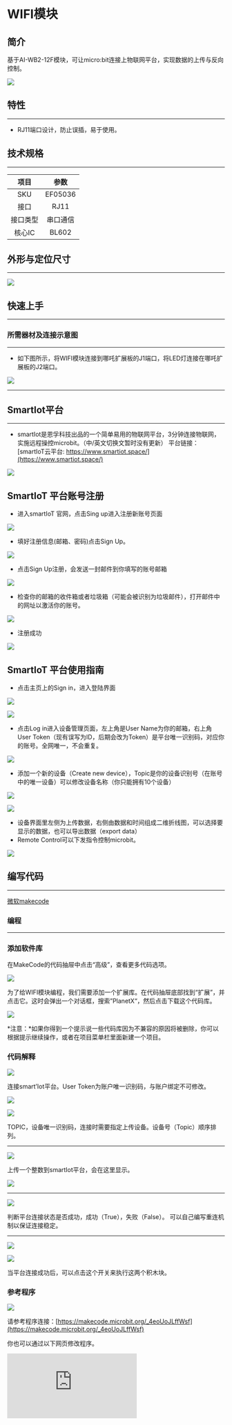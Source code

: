 ﻿# WIFI模块

## 简介
基于AI-WB2-12F模块，可让micro:bit连接上物联网平台，实现数据的上传与反向控制。

![](https://wiki-media-ef.oss-cn-hongkong.aliyuncs.com/docs/microbit/sensor/planet-x-sensors/images/05043_01.png)

## 特性
---
- RJ11端口设计，防止误插，易于使用。
## 技术规格
---

项目 | 参数
:-: | :-:
SKU|EF05036
接口|RJ11
接口类型|串口通信
核心IC|BL602






## 外形与定位尺寸
---


![](https://wiki-media-ef.oss-cn-hongkong.aliyuncs.com/docs/microbit/sensor/planet-x-sensors/images/05043_02.png)


## 快速上手
---

### 所需器材及连接示意图
---

- 如下图所示，将WIFI模块连接到哪吒扩展板的J1端口，将LED灯连接在哪吒扩展板的J2端口。


![](https://wiki-media-ef.oss-cn-hongkong.aliyuncs.com/docs/microbit/sensor/planet-x-sensors/images/05043_03.png)

---



## SmartIot平台
---
- smartIot是恩孚科技出品的一个简单易用的物联网平台，3分钟连接物联网，实施远程操控microbit。（中/英文切换文暂时没有更新）
 平台链接：[smartIoT云平台: https://www.smartiot.space/](https://www.smartiot.space/)

![](https://wiki-media-ef.oss-cn-hongkong.aliyuncs.com/docs/microbit/sensor/planet-x-sensors/images/smartiot_01.jpg)

## SmartIoT 平台账号注册

- 进入smartIoT 官网，点击Sing up进入注册新账号页面

![](https://wiki-media-ef.oss-cn-hongkong.aliyuncs.com/docs/microbit/sensor/planet-x-sensors/images/smartiot_02.jpg)

- 填好注册信息(邮箱、密码)点击Sign Up。

![](https://wiki-media-ef.oss-cn-hongkong.aliyuncs.com/docs/microbit/sensor/planet-x-sensors/images/smartiot_03.jpg)

- 点击Sign Up注册，会发送一封邮件到你填写的账号邮箱

![](https://wiki-media-ef.oss-cn-hongkong.aliyuncs.com/docs/microbit/sensor/planet-x-sensors/images/smartiot_04.jpg)

- 检查你的邮箱的收件箱或者垃圾箱（可能会被识别为垃圾邮件），打开邮件中的网址以激活你的账号。

![](https://wiki-media-ef.oss-cn-hongkong.aliyuncs.com/docs/microbit/sensor/planet-x-sensors/images/smartiot_05.jpg)

- 注册成功

![](https://wiki-media-ef.oss-cn-hongkong.aliyuncs.com/docs/microbit/sensor/planet-x-sensors/images/smartiot_06.jpg)


## SmartIoT 平台使用指南

- 点击主页上的Sign in，进入登陆界面

![](https://wiki-media-ef.oss-cn-hongkong.aliyuncs.com/docs/microbit/sensor/planet-x-sensors/images/smartiot_07.jpg)

![](https://wiki-media-ef.oss-cn-hongkong.aliyuncs.com/docs/microbit/sensor/planet-x-sensors/images/smartiot_08.jpg)

- 点击Log in进入设备管理页面，左上角是User Name为你的邮箱，右上角User Token（现有误写为ID，后期会改为Token）是平台唯一识别码，对应你的账号。全网唯一，不会重复。

![](https://wiki-media-ef.oss-cn-hongkong.aliyuncs.com/docs/microbit/sensor/planet-x-sensors/images/smartiot_09.jpg)

- 添加一个新的设备（Create new device），Topic是你的设备识别号（在账号中的唯一设备）可以修改设备名称（你只能拥有10个设备）


![](https://wiki-media-ef.oss-cn-hongkong.aliyuncs.com/docs/microbit/sensor/planet-x-sensors/images/smartiot_10.jpg)

![](https://wiki-media-ef.oss-cn-hongkong.aliyuncs.com/docs/microbit/sensor/planet-x-sensors/images/smartiot_11.jpg)


- 设备界面里左侧为上传数据，右侧由数据和时间组成二维折线图，可以选择要显示的数据，也可以导出数据（export data）
- Remote Control可以下发指令控制microbit。

![](https://wiki-media-ef.oss-cn-hongkong.aliyuncs.com/docs/microbit/sensor/planet-x-sensors/images/smartiot_12.jpg)

## 编写代码
---

[微软makecode](https://makecode.microbit.org/#)

### 编程
---
### 添加软件库
在MakeCode的代码抽屉中点击“高级”，查看更多代码选项。

![](https://wiki-media-ef.oss-cn-hongkong.aliyuncs.com/docs/microbit/sensor/planet-x-sensors/images/05001_04.png)

为了给WIFI模块编程，我们需要添加一个扩展库。在代码抽屉底部找到“扩展”，并点击它。这时会弹出一个对话框，搜索”PlanetX“，然后点击下载这个代码库。

![](https://wiki-media-ef.oss-cn-hongkong.aliyuncs.com/docs/microbit/sensor/planet-x-sensors/images/05001_05.png)

*注意：*如果你得到一个提示说一些代码库因为不兼容的原因将被删除，你可以根据提示继续操作，或者在项目菜单栏里面新建一个项目。

### 代码解释

![](https://wiki-media-ef.oss-cn-hongkong.aliyuncs.com/docs/microbit/sensor/planet-x-sensors/images/smartiot_14.jpg)

连接smart’Iot平台。User Token为账户唯一识别码，与账户绑定不可修改。

![](https://wiki-media-ef.oss-cn-hongkong.aliyuncs.com/docs/microbit/sensor/planet-x-sensors/images/smartiot_15.jpg)

![](https://wiki-media-ef.oss-cn-hongkong.aliyuncs.com/docs/microbit/sensor/planet-x-sensors/images/smartiot_16.jpg)


 TOPIC，设备唯一识别码，连接时需要指定上传设备。设备号（Topic）顺序排列。

- - - - -

![](https://wiki-media-ef.oss-cn-hongkong.aliyuncs.com/docs/microbit/sensor/planet-x-sensors/images/smartiot_17.jpg)

上传一个整数到smartIot平台，会在这里显示。

![](https://wiki-media-ef.oss-cn-hongkong.aliyuncs.com/docs/microbit/sensor/planet-x-sensors/images/smartiot_18.jpg)
- - - - -

![](https://wiki-media-ef.oss-cn-hongkong.aliyuncs.com/docs/microbit/sensor/planet-x-sensors/images/smartiot_19.jpg)

判断平台连接状态是否成功，成功（True），失败（False）。
可以自己编写重连机制以保证连接稳定。
- - - - -

![](https://wiki-media-ef.oss-cn-hongkong.aliyuncs.com/docs/microbit/sensor/planet-x-sensors/images/smartiot_20.jpg)

![](https://wiki-media-ef.oss-cn-hongkong.aliyuncs.com/docs/microbit/sensor/planet-x-sensors/images/smartiot_21.jpg)

当平台连接成功后，可以点击这个开关来执行这两个积木块。

### 参考程序

![](https://wiki-media-ef.oss-cn-hongkong.aliyuncs.com/docs/microbit/sensor/planet-x-sensors/images/05043_06.png)

请参考程序连接：[https://makecode.microbit.org/_4eoUoJLffWsf](https://makecode.microbit.org/_4eoUoJLffWsf)

你也可以通过以下网页修改程序。
<div
    style={{
        position: 'relative',
        paddingBottom: '60%',
        overflow: 'hidden',
    }}
>
    <iframe
        src="https://makecode.microbit.org/_4eoUoJLffWsf"
        frameborder="0"
        sandbox="allow-popups allow-forms allow-scripts allow-same-origin"
        style={{
            position: 'absolute',
            width: '100%',
            height: '100%',
        }}
    />
</div>

### 现象
---
- 当开机时连接WIFI
- 循环判断是否连接WIFI，如果连接显示颗大心，如果未连接就继续连接。
- 循环判断smartIot平台是否连接，如果连接显示一颗小心，如果未连接就继续连接。
- 循环判断如果smartIot连接成功则上传一个数据“从0至10之间选取随机数”到平台
- 如果平台开关打开点亮LED灯
- 如果平台开关关闭熄灭LED灯
